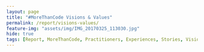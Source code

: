 ```yaml
---
layout: page
title: "#MoreThanCode Visions & Values"
permalink: /report/visions-values/
feature-img: "assets/img/IMG_20170325_113030.jpg"
hide: true
tags: [Report, MoreThanCode, Practitioners, Experiences, Stories, Visions, Values]
---
```

